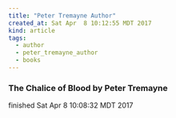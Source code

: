 ```yaml
---
title: "Peter Tremayne Author"
created_at: Sat Apr  8 10:12:55 MDT 2017
kind: article
tags:
  - author
  - peter_tremayne_author
  - books
---
```


<h3>
The Chalice of Blood by Peter Tremayne
</h3>

finished Sat Apr  8 10:08:32 MDT 2017

<!--
html boilerplate
<a href="" target="_blank"></a>
<a name=""></a>
<img src="" width="400px">
<ul>
  <li></li>
</ul>
<pre>
</pre>
<pre><code>
</code></pre>
<math xmlns='http://www.w3.org/1998/Math/MathML' display='block'>
</math>
-->
